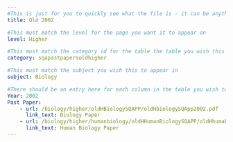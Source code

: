 ```yaml
---
#This is just for you to quickly see what the file is - it can be anything you want
title: Old 2002

#This must match the level for the page you want it to appear on
level: Higher

#This must match the category id for the table the table you wish this to appear in
category: sqapastpapersoldhigher

#This must match the subject you wish this to appear in
subject: Biology

#There should be an entry here for each column in the table you wish to populate:
Year: 2002
Past Paper:
    - url: /biology/higher/oldHBiologySQAPP/oldHbiologySQApp2002.pdf
      link_text: Biology Paper
    - url: /biology/higher/humanbiology/oldHHumanBiologySQAPP/oldHhumabioSQApp2002.pdf
      link_text: Human Biology Paper
---
```


